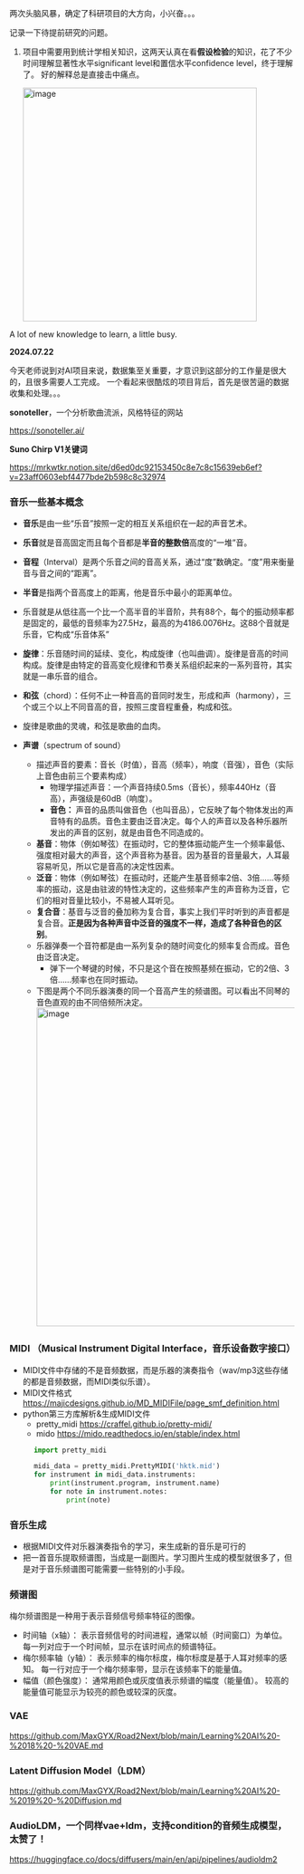 两次头脑风暴，确定了科研项目的大方向，小兴奋。。。

记录一下待提前研究的问题。
1. 项目中需要用到统计学相关知识，这两天认真在看**假设检验**的知识，花了不少时间理解显著性水平significant level和置信水平confidence level，终于理解了。
   好的解释总是直接击中痛点。
   
   <img width="413" alt="image" src="https://github.com/MaxGYX/Road2Next/assets/158791943/fb4bb75a-6be0-47a2-9081-9f3a6132725d">


A lot of new knowledge to learn, a little busy.


**2024.07.22**

今天老师说到对AI项目来说，数据集至关重要，才意识到这部分的工作量是很大的，且很多需要人工完成。
一个看起来很酷炫的项目背后，首先是很苦逼的数据收集和处理。。。


**sonoteller**，一个分析歌曲流派，风格特征的网站

https://sonoteller.ai/

**Suno Chirp V1关键词**

https://mrkwtkr.notion.site/d6ed0dc92153450c8e7c8c15639eb6ef?v=23aff0603ebf4477bde2b598c8c32974

### 音乐一些基本概念
-   **音乐**是由一些“乐音”按照一定的相互关系组织在一起的声音艺术。
-   **乐音**就是音高固定而且每个音都是**半音的整数倍**高度的“一堆”音。
-   **音程**（Interval）是两个乐音之间的音高关系，通过“度”数确定。“度”用来衡量音与音之间的“距离”。
-   **半音**是指两个音高度上的距离，他是音乐中最小的距离单位。
-   乐音就是从低往高一个比一个高半音的半音阶，共有88个，每个的振动频率都是固定的，最低的音频率为27.5Hz，最高的为4186.0076Hz。这88个音就是乐音，它构成“乐音体系”
-   **旋律**：乐音随时间的延续、变化，构成旋律（也叫曲调）。旋律是音高的时间构成。旋律是由特定的音高变化规律和节奏关系组织起来的一系列音符，其实就是一串乐音的组合。
-   **和弦**（chord）：任何不止一种音高的音同时发生，形成和声（harmony），三个或三个以上不同音高的音，按照三度音程重叠，构成和弦。
-   旋律是歌曲的灵魂，和弦是歌曲的血肉。

-   **声谱**（spectrum of sound）
     -   描述声音的要素：音长（时值），音高（频率），响度（音强），音色（实际上音色由前三个要素构成）
          -   物理学描述声音：一个声音持续0.5ms（音长），频率440Hz（音高），声强级是60dB（响度）。
          -   **音色：** 声音的品质叫做音色（也叫音品），它反映了每个物体发出的声音特有的品质。音色主要由泛音决定。每个人的声音以及各种乐器所发出的声音的区别，就是由音色不同造成的。
     -   **基音**：物体（例如琴弦）在振动时，它的整体振动能产生一个频率最低、强度相对最大的声音，这个声音称为基音。因为基音的音量最大，人耳最容易听见，所以它是音高的决定性因素。
     -   **泛音**：物体（例如琴弦）在振动时，还能产生基音频率2倍、3倍……等频率的振动，这是由驻波的特性决定的，这些频率产生的声音称为泛音，它们的相对音量比较小，不易被人耳听见。
     -   **复合音**：基音与泛音的叠加称为复合音，事实上我们平时听到的声音都是复合音。**正是因为各种声音中泛音的强度不一样，造成了各种音色的区别**。
     -   乐器弹奏一个音符都是由一系列复杂的随时间变化的频率复合而成。音色由泛音决定。
          -   弹下一个琴键的时候，不只是这个音在按照基频在振动，它的2倍、3倍……频率也在同时振动。
     -   下图是两个不同乐器演奏的同一个音高产生的频谱图。可以看出不同琴的音色直观的由不同倍频所决定。
          <img width="563" alt="image" src="https://github.com/user-attachments/assets/be11c833-6b82-4624-b2ce-38c7e42ebde5">

### MIDI （Musical Instrument Digital Interface，音乐设备数字接口）
-   MIDI文件中存储的不是音频数据，而是乐器的演奏指令（wav/mp3这些存储的都是音频数据，而MIDI类似乐谱）。
-   MIDI文件格式
     https://majicdesigns.github.io/MD_MIDIFile/page_smf_definition.html
-   python第三方库解析&生成MIDI文件
      -   pretty_midi https://craffel.github.io/pretty-midi/
      -   mido https://mido.readthedocs.io/en/stable/index.html
   ```python
         import pretty_midi

         midi_data = pretty_midi.PrettyMIDI('hktk.mid')
         for instrument in midi_data.instruments:
             print(instrument.program, instrument.name)
             for note in instrument.notes:
                 print(note)
   ```

### 音乐生成
-   根据MIDI文件对乐器演奏指令的学习，来生成新的音乐是可行的
-   把一首音乐提取频谱图，当成是一副图片。学习图片生成的模型就很多了，但是对于音乐频谱图可能需要一些特别的小手段。

### 频谱图
梅尔频谱图是一种用于表示音频信号频率特征的图像。
-   时间轴（x轴）：
      表示音频信号的时间进程，通常以帧（时间窗口）为单位。
      每一列对应于一个时间帧，显示在该时间点的频谱特征。
-   梅尔频率轴（y轴）：
      表示频率的梅尔标度，梅尔标度是基于人耳对频率的感知。
      每一行对应于一个梅尔频率带，显示在该频率下的能量值。
-   幅值（颜色强度）：
   通常用颜色或灰度值表示频谱的幅度（能量值）。
   较高的能量值可能显示为较亮的颜色或较深的灰度。

### VAE
https://github.com/MaxGYX/Road2Next/blob/main/Learning%20AI%20-%2018%20-%20VAE.md

### Latent Diffusion Model（LDM）
https://github.com/MaxGYX/Road2Next/blob/main/Learning%20AI%20-%2019%20-%20Diffusion.md

### AudioLDM，一个同样vae+ldm，支持condition的音频生成模型，太赞了！
https://huggingface.co/docs/diffusers/main/en/api/pipelines/audioldm2
    
   

